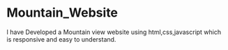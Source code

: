 # Mountain_Website
I have Developed a Mountain view website using html,css,javascript which is responsive and easy to understand.
